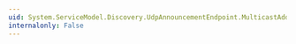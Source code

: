 ```yaml
---
uid: System.ServiceModel.Discovery.UdpAnnouncementEndpoint.MulticastAddress
internalonly: False
---
```

